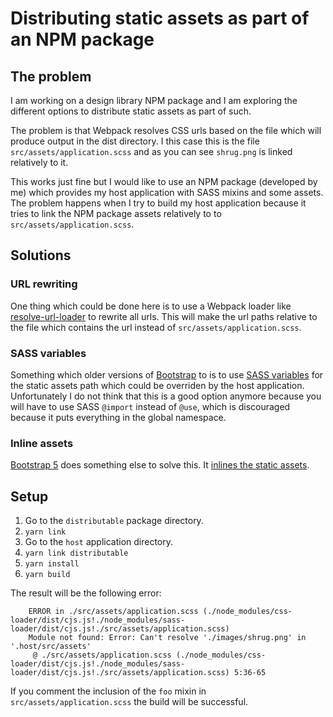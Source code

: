 # Distributing static assets as part of an NPM package

## The problem
I am working on a design library NPM package and I am exploring the different options to distribute static assets as part of such.

The problem is that Webpack resolves CSS urls based on the file which will produce output in the dist directory. I this case this is the file `src/assets/application.scss` and as you can see `shrug.png` is linked relatively to it.

This works just fine but I would like to use an NPM package (developed by me) which provides my host application with SASS mixins and some assets. The problem happens when I try to build my host application because it tries to link the NPM package assets relatively to to `src/assets/application.scss`.

## Solutions

### URL rewriting
One thing which could be done here is to use a Webpack loader like [resolve-url-loader](https://github.com/bholloway/resolve-url-loader) to rewrite all urls. This will make the url paths relative to the file which contains the url instead of `src/assets/application.scss`.

### SASS variables
Something which older versions of [Bootstrap](https://getbootstrap.com/) to is to use [SASS variables](https://github.com/twbs/bootstrap-sass/blob/b34765d8a6aa775816c59012b2d6b30c4c66a8e9/assets/stylesheets/bootstrap/_variables.scss#L83) for the static assets path which could be overriden by the host application. Unfortunately I do not think that this is a good option anymore because you will have to use SASS `@import` instead of `@use`, which is discouraged because it puts everything in the global namespace.

### Inline assets
[Bootstrap 5](https://getbootstrap.com/) does something else to solve this. It [inlines the static assets](https://github.com/twbs/bootstrap/blob/f6694b74405261ed454d409ea5251f08cdf6c51c/scss/_variables.scss#L540).

## Setup

1. Go to the `distributable` package directory.
2. `yarn link`
3. Go to the `host` application directory.
4. `yarn link distributable`
5. `yarn install`
6. `yarn build`

The result will be the following error:
```
    ERROR in ./src/assets/application.scss (./node_modules/css-loader/dist/cjs.js!./node_modules/sass-loader/dist/cjs.js!./src/assets/application.scss)
    Module not found: Error: Can't resolve './images/shrug.png' in '.host/src/assets'
     @ ./src/assets/application.scss (./node_modules/css-loader/dist/cjs.js!./node_modules/sass-loader/dist/cjs.js!./src/assets/application.scss) 5:36-65
```

If you comment the inclusion of the `foo` mixin in `src/assets/application.scss` the build will be successful.
